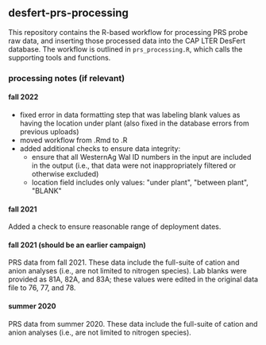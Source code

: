 ## desfert-prs-processing

This repository contains the R-based workflow for processing PRS probe raw data, and inserting those processed data into the CAP LTER DesFert database. The workflow is outlined in `prs_processing.R`, which calls the supporting tools and functions.


### processing notes (if relevant)

#### fall 2022

- fixed error in data formatting step that was labeling blank values as having the location under plant (also fixed in the database errors from previous uploads)
- moved workflow from .Rmd to .R 
- added additional checks to ensure data integrity:
  + ensure that all WesternAg Wal ID numbers in the input are included in the output (i.e., that data were not inappropriately filtered or otherwise excluded)
  + location field includes only values: "under plant", "between plant", "BLANK"

#### fall 2021

Added a check to ensure reasonable range of deployment dates.

#### fall 2021 (should be an earlier campaign)

PRS data from fall 2021. These data include the full-suite of cation and anion analyses (i.e., are not limited to nitrogen species). Lab blanks were provided as 81A, 82A, and 83A; these values were edited in the original data file to 76, 77, and 78.

#### summer 2020

PRS data from summer 2020. These data include the full-suite of cation and anion analyses (i.e., are not limited to nitrogen species).
